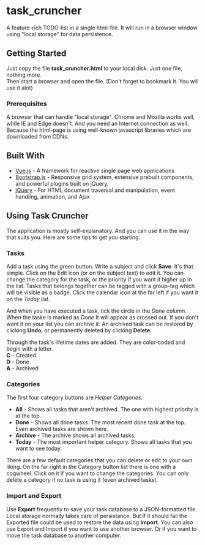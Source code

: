 # task_cruncher
A feature-rich TODO-list in a single html-file. It will run in a browser window using "local storage" for data persistence.

## Getting Started

Just copy the file <b>task_cruncher.html</b> to your local disk. Just one file, nothing more.  
Then start a browser and open the file. (Don't forget to bookmark it. You will use it alot)

### Prerequisites

A browser that can handle "local storage". Chrome and Mozilla works well, while IE and Edge doesn't.
And you need an Internet connection as well. Because the html-page is using well-known javascript libraries which are downloaded from CDNs.


## Built With

* [Vue.js](https://vuejs.org/) - A framework for reactive single page web applications
* [Bootstrap.js](https://getbootstrap.com/) - Responsive grid system, extensive prebuilt components, and powerful plugins built on jQuery.
* [jQuery](https://jquery.com/) - For HTML document traversal and manipulation, event handling, animation, and Ajax

## Using Task Cruncher

The application is mostly self-explanatory. And you can use it in the way that suits you.
Here are some tips to get you starting.

### Tasks

Add a task using the green button. Write a subject and click <b>Save</b>. It's that simple.
Click on the Edit icon (or on the subject text) to edit it.
You can change the category for the task, or the priority if you want it higher up in the list.
Tasks that belongs together can be tagged with a group-tag which will be visible as a badge.
Click the calendar icon at the far left if you want it on the <i>Today list</i>.

And when you have executed a task, tick the circle in the <i>Done column</i>.
When the taske is marked as <i>Done</i> It will appear as crossed out. If you don't want it on your list you can archive it.
An archived task can be restored by clicking <b>Undo</b>, or permanently deleted by clicking <b>Delete</b>.

Through the task's lifetime dates are added. They are color-coded and begin with a letter.  
<b>C</b> - Created  
<b>D</b> - Done  
<b>A</b> - Archived  

### Categories

The first four category buttons are <i>Helper Categories</i>.
* <b>All</b> - Shows all tasks that aren't archived. The one with highest priority is at the top.
* <b>Done</b> - Shows all done tasks. The most recent done task at the top. Even archived tasks are shown here.
* <b>Archive</b> - The archive shows all archived tasks.
* <b>Today</b> - The most important helper category. Shows all tasks that you want to see today.

There are a few default categories that you can delete or edit to your own liking.
On the far right in the Category button list there is one with a cogwheel. Click on it if you want to change the categories.
You can only delete a category if no task is using it (even archived tasks).

### Import and Export

Use <b>Export</b> frequently to save your task database to a JSON-formatted file. Local storage normally takes care of persistance. But if it should fail the Exported file could be used to restore the data using <b>Import</b>.
You can also use Export and Import if you want to use another browser. Or if you want to move the task database to another computer.

